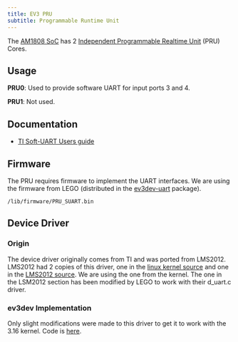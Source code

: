 ```yaml
---
title: EV3 PRU
subtitle: Programmable Runtime Unit
---
```


The [AM1808 SoC](../ev3-processor) has 2 [Independent Programmable Realtime
Unit](http://processors.wiki.ti.com/index.php/Programmable_Realtime_Unit_Subsystem) (PRU) Cores.

## Usage

__PRU0__: Used to provide software UART for input ports 3 and 4.

__PRU1__: Not used.

## Documentation

* [TI Soft-UART Users guide](http://processors.wiki.ti.com/index.php/Soft-UART_Implementation_on_OMAPL_PRU_-_Software_Users_Guide)

## Firmware

The PRU requires firmware to implement the UART interfaces. We are using the firmware from LEGO (distributed in the [ev3dev-uart](package-ev3dev-uart) package).

    /lib/firmware/PRU_SUART.bin

## Device Driver

### Origin

The device driver originally comes from TI and was ported from LMS2012. LMS2012 had 2 copies of this driver, one in the [linux kernel source](https://github.com/mindboards/ev3sources/tree/master/extra/linux-03.20.00.13/pru-firmware-05-31-2011-1423-v3.0) and one in the [LMS2012 source](https://github.com/mindboards/ev3sources/tree/master/lms2012/d_uart/Linuxmod_AM1808/pru-firmware-05-31-2011-1423-v3.0). We are using the one from the kernel. The one in the LSM2012 section has been modified by LEGO to work with their d_uart.c driver.

### ev3dev Implementation

Only slight modifications were made to this driver to get it to work with the 3.16 kernel. Code is [here](https://github.com/ev3dev/ev3dev-kernel/tree/uart-sensors/drivers/tty/serial/omapl_pru).
